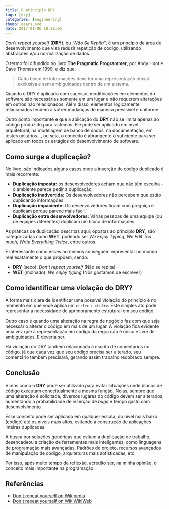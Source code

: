 ```yaml
---
title: O princípio DRY
tags: [dry]
categories: [engineering]
thumb: gears.svg
date: 2017-01-06 18:28:05
---
```



*Don’t repeat yourself* (**DRY**), ou *“Não Se Repita”*, é um princípio da área de desenvolvimento que visa reduzir repetição de código, utilizando abstrações e/ou normalização de dados.

O termo foi difundido no livro **The Pragmatic Programmer**, por Andy Hunt e Dave Thomas em 1999, e diz que:

> Cada bloco de informações deve ter uma representação oficial exclusiva e sem ambiguidades dentro de um sistema.

Quando o DRY é aplicado com sucesso, modificações em elementos do software são necessárias somente em um lugar e não requerem alterações em outros não relacionados. Além disso, elementos logicamente relacionados tendem a sofrer mudanças de maneira previsível e uniforme.

Outro ponto importante é que a aplicação do **DRY** não se limita apenas ao código produzido para sistemas. Ele pode ser aplicado em nível arquitetural, na modelagem de banco de dados, na documentação, em testes unitários..., ou seja, o conceito é abrangente o suficiente para ser aplicado em todos os estágios do desenvolvimento de software.

## Como surge a duplicação?

No livro, são indicados alguns casos onde a inserção de código duplicado é mais recorrente:

- **Duplicação imposta:** os desenvolvedores acham que não têm escolha – o ambiente parece pedir a duplicação.
- **Duplicação inadvertida:** Os desenvolvedores não percebem que estão duplicando informações.
- **Duplicação impaciente:** Os desenvolvedores ficam com preguiça e duplicam porque parece mais fácil.
- **Duplicação entre desenvolvedores:** Várias pessoas de uma equipe (ou de equipes diferentes) duplicam um bloco de informações.

As práticas de duplicação descritas aqui, opostas ao princípio **DRY**, são categorizadas como **WET**, podendo ser *We Enjoy Typing*, *We Edit Too much*, *Write Everything Twice*, entre outros. 

É interessante como esses acrônimos conseguem representar no mundo real exatamente o que propõem, sendo:

- **DRY** (seco): *Don’t repeat yourself* (Não se repita)
- **WET** (molhado): *We enjoy typing* (Nós gostamos de escrever)
 
## Como identificar uma violação do DRY?

A forma mais clara de identificar uma possível violação do princípio é no momento em que você aplica um `ctrl+c` + `ctrl+v`. Este simples ato pode representar a necessidade de aprimoramento estrutural em seu código.

Outro caso é quando uma alteração na regra de negócio faz com que seja necessário alterar o código em mais de um lugar. A violação fica evidente uma vez que a representação em código da regra não é única e livre de ambiguidades. E deveria ser.

Há violação do DRY também relacionada à escrita de comentários no código, já que cada vez que seu código precisa ser alterado, seu comentário também precisará, gerando assim trabalho redobrado sempre.

## Conclusão

Vimos como o **DRY** pode ser utilizado para evitar situações onde blocos de código executam conceitualmente a mesma função. Nelas, sempre que uma alteração é solicitada, diversos lugares do código devem ser alterados, aumentando a probabilidade de inserção de *bugs* e tempo gasto com desenvolvimento.

Esse conceito pode ser aplicado em qualquer escala, do nível mais baixo (código) até os níveis mais altos, evitando a construção de aplicações inteiras duplicadas. 

A busca por soluções genéricas que evitam a duplicação de trabalho, desencadeou a criação de ferramentas mais inteligentes, como linguagens de programação mais avançadas, Padrões de projeto, recursos avançados de manipulação de código, arquiteturas mais sofisticadas, etc.

Por isso, após muito tempo de reflexão, acredito ser, na minha opinião, o conceito mais importante na programação. 

## Referências

- [Don't repeat yourself on Wikipedia](https://en.wikipedia.org/wiki/Don%27t_repeat_yourself)
- [Don't repeat yourself on WikiWikiWeb](https://wiki.c2.com/?DontRepeatYourself)